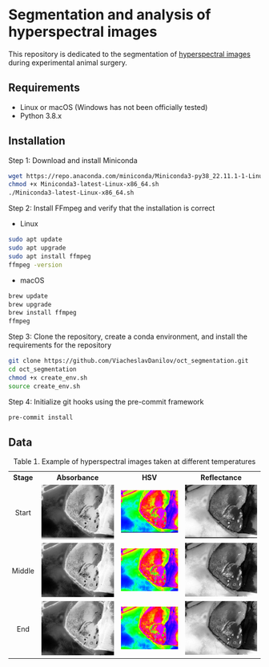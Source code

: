 # Segmentation and analysis of hyperspectral images
This repository is dedicated to the segmentation of [hyperspectral images](https://en.wikipedia.org/wiki/Hyperspectral_imaging) during experimental animal surgery.

## Requirements

- Linux or macOS (Windows has not been officially tested)
- Python 3.8.x

## Installation

Step 1: Download and install Miniconda
``` bash
wget https://repo.anaconda.com/miniconda/Miniconda3-py38_22.11.1-1-Linux-x86_64.sh
chmod +x Miniconda3-latest-Linux-x86_64.sh
./Miniconda3-latest-Linux-x86_64.sh
```

Step 2: Install FFmpeg and verify that the installation is correct

- Linux
``` bash
sudo apt update
sudo apt upgrade
sudo apt install ffmpeg
ffmpeg -version
```

- macOS
``` bash
brew update
brew upgrade
brew install ffmpeg
ffmpeg
```

Step 3: Clone the repository, create a conda environment, and install the requirements for the repository
``` bash
git clone https://github.com/ViacheslavDanilov/oct_segmentation.git
cd oct_segmentation
chmod +x create_env.sh
source create_env.sh
```

Step 4: Initialize git hooks using the pre-commit framework
``` bash
pre-commit install
```

## Data

<table style="width:100%">
    <caption>
        Table 1. Example of hyperspectral images taken at different temperatures
    </caption>
    <tr>
        <th valign="middle" align="center">Stage </th>
        <th valign="middle" align="center">Absorbance</th>
        <th valign="middle" align="center">HSV</th>
        <th valign="middle" align="center">Reflectance</th>
    </tr>
    <tr>
        <td valign="middle" align="center">Start</td>
        <td valign="middle" align="center"><img src="media/absorbance_start.png"  alt="Absorbance (start)" width="225"></td>
        <td valign="middle" align="center"><img src="media/hsv_start.png" alt="HSV (start)" width="225"></td>
        <td valign="middle" align="center"><img src="media/reflectance_start.png" alt="Reflectance (start)" width="225"></td>
    </tr>
    <tr>
        <td valign="middle" align="center">Middle</td>
        <td valign="middle" align="center"><img src="media/absorbance_mid.png"  alt="Absorbance (mid)" width="225"></td>
        <td valign="middle" align="center"><img src="media/hsv_mid.png" alt="HSV (mid)" width="225"></td>
        <td valign="middle" align="center"><img src="media/reflectance_mid.png" alt="Reflectance (mid)" width="225"></td>
    </tr>
    <tr>
        <td valign="middle" align="center">End</td>
        <td valign="middle" align="center"><img src="media/absorbance_end.png"  alt="Absorbance (end)" width="225"></td>
        <td valign="middle" align="center"><img src="media/hsv_end.png" alt="HSV (end)" width="225"></td>
        <td valign="middle" align="center"><img src="media/reflectance_end.png" alt="Reflectance (end)" width="225"></td>
    </tr>
</table>
